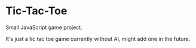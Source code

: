 # Tic-Tac-Toe

Small JavaScript game project.

It's just a tic tac toe game currently without AI, might add one in the future.
